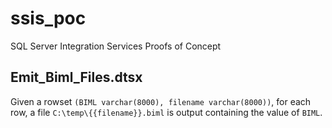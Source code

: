 # ssis_poc
SQL Server Integration Services Proofs of Concept

## Emit_Biml_Files.dtsx
Given a rowset `(BIML varchar(8000), filename varchar(8000))`, for each row, a file `C:\temp\{{filename}}.biml` is output containing the value of `BIML`.


